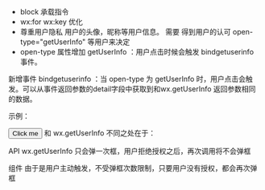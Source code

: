 - block 承载指令
- wx:for   wx:key  优化
- 尊重用户隐私
    用户的头像，昵称等用户信息。 需要 得到用户的认可
    open-type="getUserInfo"
    等用户来决定
- open-type 属性增加 getUserInfo ：用户点击时候会触发 bindgetuserinfo 事件。

新增事件 bindgetuserinfo ：当 open-type 为 getUserInfo 时，用户点击会触发。可以从事件返回参数的detail字段中获取到和wx.getUserInfo 返回参数相同的数据。

示例：

<button open-type="getUserInfo" bindgetuserinfo="userInfoHandler"> Click me </button>
和 wx.getUserInfo 不同之处在于：

API wx.getUserInfo 只会弹一次框，用户拒绝授权之后，再次调用将不会弹框

组件  由于是用户主动触发，不受弹框次数限制，只要用户没有授权，都会再次弹框